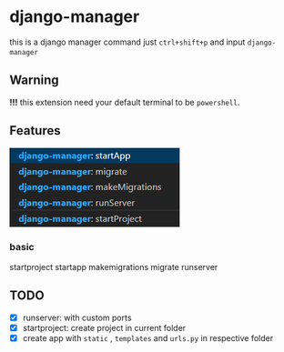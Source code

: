 # django-manager

this is a django manager command just `ctrl+shift+p` and input `django-manager`

## Warning

**!!!** this extension need your default terminal to be `powershell`.

## Features

![alt text](images/feature.png)

### basic

startproject
startapp
makemigrations
migrate
runserver

## TODO

- [x] runserver: with custom ports
- [x] startproject: create project in current folder
- [x] create app with `static` , `templates` and `urls.py` in respective folder
